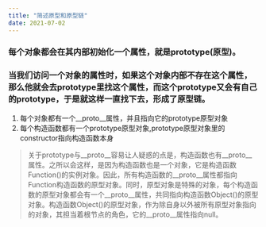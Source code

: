 ```yaml
---
title: "简述原型和原型链"
date: 2021-07-02
---
```

### 每个对象都会在其内部初始化一个属性，就是prototype(原型)。
### 当我们访问一个对象的属性时，如果这个对象内部不存在这个属性，那么他就会去prototype里找这个属性，而这个prototype又会有自己的prototype，于是就这样一直找下去，形成了原型链。  

1. 每个对象都有一个__proto__属性，并且指向它的prototype原型对象
2. 每个构造函数都有一个prototype原型对象,prototype原型对象里的constructor指向构造函数本身

>关于prototype与__proto__容易让人疑惑的点是，构造函数也有__proto__属性。之所以会这样，是因为构造函数也是一个对象，它是构造函数Function()的实例对象。因此，所有构造函数的__proto__属性都指向Function构造函数的原型对象。同时，原型对象是特殊的对象，每个构造函数的原型对象都会有一个__proto__属性，共同指向构造函数Object()的原型对象。构造函数Object()的原型对象，作为除自身以外被所有原型对象指向的对象，其担当着根节点的角色，它的__proto__属性指向null。  
